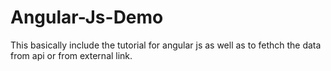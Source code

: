 Angular-Js-Demo
===============

This basically include the tutorial for angular js as well as to fethch the data from api or from external link.
